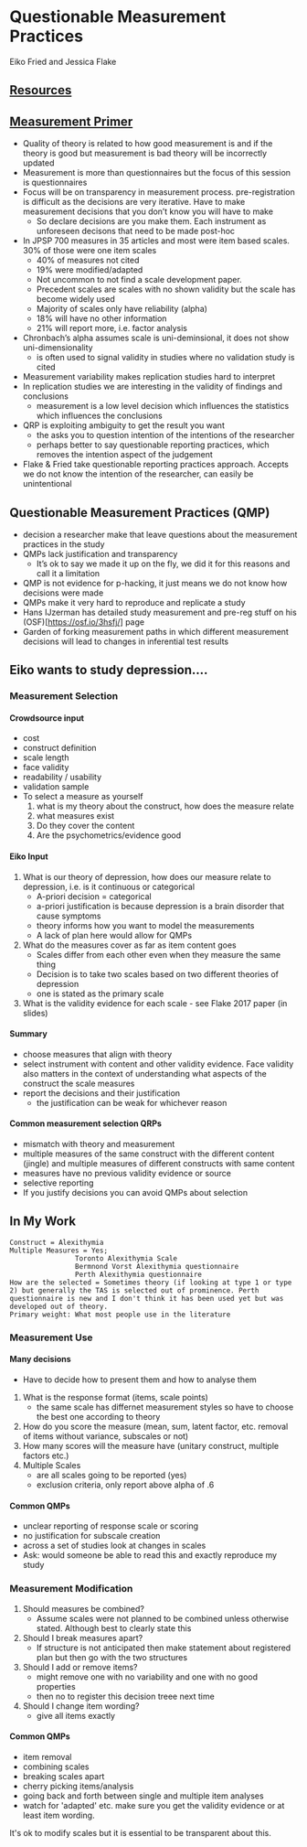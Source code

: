 # Questionable Measurement Practices
Eiko Fried and Jessica Flake

## [Resources](https://docs.google.com/document/d/16xDCPQiP82Bp-Z8Eda3s9jv7_CzqNOJzRueS7RJvaJ8/edit)

## [Measurement Primer](https://docs.google.com/document/d/11jyoXtO0m2lUywpC04KjLvI5QcBUY4YtwEvw6cg2cMs/edit)

- Quality of theory is related to how good measurement is and if the theory is good but measurement is bad theory will be incorrectly updated
- Measurement is more than questionnaires  but the focus of this session is questionnaires
- Focus will be on transparency in measurement process. pre-registration is difficult as the decisions are very iterative. Have to make measurement decisions that you don’t know you will have to make
	- So declare decisions are you make them. Each instrument as unforeseen decisons that need to be made post-hoc
- In JPSP 700 measures in 35 articles and most were item based scales. 30% of those were one item scales
	- 40% of measures not cited
	- 19% were modified/adapted
	- Not uncommon to not find a scale development paper.
	- Precedent scales are scales with no shown validity but the scale has become widely used
	- Majority of scales only have reliability (alpha)
	- 18% will have no other information
	- 21% will report more, i.e. factor analysis
- Chronbach’s alpha assumes scale is uni-deminsional, it does not show uni-dimensionality
	- is often used to signal validity in studies where no validation study is cited
-  Measurement variability makes replication studies hard to interpret
- In replication studies we are interesting in the validity of findings and conclusions
	- measurement is a low level decision which influences the statistics which influences the conclusions
- QRP is exploiting ambiguity to get the result you want
	- the asks you to question intention of the intentions of the researcher
	- perhaps better to say questionable reporting practices, which removes the intention aspect of the judgement
- Flake & Fried take questionable reporting practices approach. Accepts we do not know the intention of the researcher, can easily be unintentional

## Questionable Measurement Practices (QMP)
- decision a researcher make that leave questions about the measurement practices in the study
- QMPs lack justification and transparency
	- It’s ok to say we made it up on the fly, we did it for this reasons and call it a limitation
- QMP is not evidence for p-hacking, it just means we do not know how decisions were made
- QMPs make it very hard to reproduce and replicate a study
- Hans IJzerman has detailed study measurement and pre-reg stuff on his (OSF)[https://osf.io/3hsfj/] page
- Garden of forking measurement paths in which different measurement decisions will lead to changes in inferential test results

## Eiko wants to study depression....
### Measurement Selection
#### Crowdsource input
- cost
- construct definition
- scale length
- face validity
- readability / usability
- validation sample
- To select a measure as yourself
	1. what is my theory about the construct, how does the measure relate
	2. what measures exist
	3. Do they cover the content
	4. Are the psychometrics/evidence good

#### Eiko Input
1. What is our theory of depression, how does our measure relate to depression, i.e. is it continuous or categorical
	- A-priori decision = categorical
	- a-priori justification is because depression is a brain disorder that cause symptoms
	- theory informs how you want to model the measurements
	- A lack of plan here would allow for QMPs
2. What do the measures cover as far as item content goes
	- Scales differ from each other even when they measure the same thing
	- Decision is to take two scales based on two different theories of depression
	- one is stated as the primary scale
4. What is the validity evidence for each scale - see Flake 2017 paper (in slides)

#### Summary
- choose measures that align with theory
- select instrument with content and other validity evidence. Face validity also matters in the context of understanding what aspects of the construct the scale measures
- report the decisions and their justification
	- the justification can be weak for whichever reason

#### Common measurement selection QRPs
- mismatch with theory and measurement
- multiple measures of the same construct with the different content (jingle) and multiple measures of different constructs with same content
- measures have no previous validity evidence or source
- selective reporting
- If you justify decisions you can avoid QMPs about selection

## In My Work
```
Construct = Alexithymia
Multiple Measures = Yes;
				Toronto Alexithymia Scale
				Bermnond Vorst Alexithymia questionnaire
				Perth Alexithymia questionnaire
How are the selected = Sometimes theory (if looking at type 1 or type 2) but generally the TAS is selected out of prominence. Perth questionnaire is new and I don't think it has been used yet but was developed out of theory.
Primary weight: What most people use in the literature
```
### Measurement Use
#### Many decisions
- Have to decide how to present them and how to analyse them
1. What is the response format (items, scale points)
	- the same scale has differnet measurement styles so have to choose the best one according to theory
2. How do you score the measure (mean, sum, latent factor, etc. removal of items without variance, subscales or not)
3. How many scores will the measure have (unitary construct, multiple factors etc.)
4. Multiple Scales
	- are all scales going to be reported (yes)
	- exclusion criteria, only report above alpha of .6

#### Common QMPs
- unclear reporting of response scale or scoring
- no justification for subscale creation
- across a set of studies look at changes in scales
- Ask: would someone be able to read this and exactly reproduce my study

### Measurement Modification
1. Should measures be combined?
	- Assume scales were not planned to be combined unless otherwise stated. Although best to clearly state this
2. Should I break measures apart?
	- If structure is not anticipated then make statement about registered plan but then go with the two structures
3. Should I add or remove items?
	- might remove one with no variability and one with no good properties
	- then no to register this decision treee next time
4. Should I change item wording?
	- give all items exactly

#### Common QMPs
- item removal
- combining scales
- breaking scales apart
- cherry picking items/analysis
- going back and forth between single and multiple item analyses
- watch for 'adapted' etc. make sure you get the validity evidence or at least item wording.

It's ok to modify scales but it is essential to be transparent about this.

 
